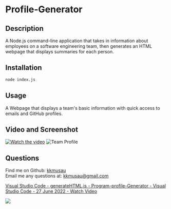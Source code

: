# Profile-Generator

## Description
A Node.js command-line application that takes in information about employees on a software engineering team, then generates an HTML webpage that displays summaries for each person.

## Installation
```bash
node index.js
```

## Usage
A Webpage that displays a team's basic information with quick access to emails and GitHub profiles.

## Video and Screenshot
[![Watch the video]("https://cdn.loom.com/sessions/thumbnails/f9d60171d8634735aec4e4cb8b67fa30-with-play.gif)](https://www.loom.com/share/f9d60171d8634735aec4e4cb8b67fa30)
![Team Profile](https://user-images.githubusercontent.com/101844445/176091295-a20fc1a0-3d37-4b34-bb93-99c51132cdd5.png)

  ## Questions
  Find me on Github: [kkmusau](https://github.com/kkmusau)
  </br>
  Email me any questions at: kkmusau@gmail.com
 </br>





<a href="https://www.loom.com/share/f9d60171d8634735aec4e4cb8b67fa30">
    <p>Visual Studio Code - generateHTML.js - Program-profile-Generator - Visual Studio Code - 27 June 2022 - Watch Video</p>
    <img style="max-width:300px;" src="https://cdn.loom.com/sessions/thumbnails/f9d60171d8634735aec4e4cb8b67fa30-with-play.gif">
  </a>